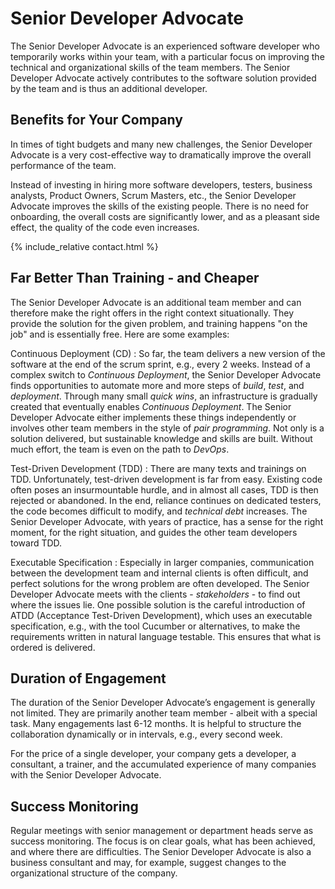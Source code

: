 # Senior Developer Advocate
The Senior Developer Advocate is an experienced software developer who temporarily works within your team, with a particular focus on improving the technical and organizational skills of the team members. The Senior Developer Advocate actively contributes to the software solution provided by the team and is thus an additional developer.

## Benefits for Your Company
In times of tight budgets and many new challenges, the Senior Developer Advocate is a very cost-effective way to dramatically improve the overall performance of the team.

Instead of investing in hiring more software developers, testers, business analysts, Product Owners, Scrum Masters, etc., the Senior Developer Advocate improves the skills of the existing people. There is no need for onboarding, the overall costs are significantly lower, and as a pleasant side effect, the quality of the code even increases.

{% include_relative contact.html %}

## Far Better Than Training - and Cheaper
The Senior Developer Advocate is an additional team member and can therefore make the right offers in the right context situationally. They provide the solution for the given problem, and training happens "on the job" and is essentially free. Here are some examples:

Continuous Deployment (CD)
: So far, the team delivers a new version of the software at the end of the scrum sprint, e.g., every 2 weeks. Instead of a complex switch to *Continuous Deployment*, the Senior Developer Advocate finds opportunities to automate more and more steps of *build*, *test*, and *deployment*. Through many small *quick wins*, an infrastructure is gradually created that eventually enables *Continuous Deployment*. The Senior Developer Advocate either implements these things independently or involves other team members in the style of *pair programming*. Not only is a solution delivered, but sustainable knowledge and skills are built. Without much effort, the team is even on the path to *DevOps*.

Test-Driven Development (TDD)
: There are many texts and trainings on TDD. Unfortunately, test-driven development is far from easy. Existing code often poses an insurmountable hurdle, and in almost all cases, TDD is then rejected or abandoned. In the end, reliance continues on dedicated testers, the code becomes difficult to modify, and *technical debt* increases. The Senior Developer Advocate, with years of practice, has a sense for the right moment, for the right situation, and guides the other team developers toward TDD.

Executable Specification
: Especially in larger companies, communication between the development team and internal clients is often difficult, and perfect solutions for the wrong problem are often developed. The Senior Developer Advocate meets with the clients - *stakeholders* - to find out where the issues lie. One possible solution is the careful introduction of ATDD (Acceptance Test-Driven Development), which uses an executable specification, e.g., with the tool Cucumber or alternatives, to make the requirements written in natural language testable. This ensures that what is ordered is delivered.

## Duration of Engagement
The duration of the Senior Developer Advocate’s engagement is generally not limited. They are primarily another team member - albeit with a special task. Many engagements last 6-12 months. It is helpful to structure the collaboration dynamically or in intervals, e.g., every second week.

For the price of a single developer, your company gets a developer, a consultant, a trainer, and the accumulated experience of many companies with the Senior Developer Advocate.

## Success Monitoring
Regular meetings with senior management or department heads serve as success monitoring. The focus is on clear goals, what has been achieved, and where there are difficulties. The Senior Developer Advocate is also a business consultant and may, for example, suggest changes to the organizational structure of the company.
